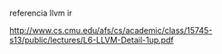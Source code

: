 referencia llvm ir

http://www.cs.cmu.edu/afs/cs/academic/class/15745-s13/public/lectures/L6-LLVM-Detail-1up.pdf
